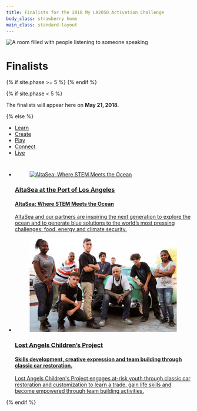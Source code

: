 ```yaml
---
title: Finalists for the 2018 My LA2050 Activation Challenge
body_class: strawberry home
main_class: standard-layout
---
```


<div class="standard-figure has-caption header-figure has-caption-details">
  <img src="/assets/images/home/384-wide/collaborates.jpg" srcset="/assets/images/home/384-wide/collaborates.jpg 384w, /assets/images/home/512-wide/collaborates.jpg 512w, /assets/images/home/768-wide/collaborates.jpg 768w, /assets/images/home/1024-wide/collaborates.jpg 1024w, /assets/images/home/1536-wide/collaborates.jpg 1536w, /assets/images/home/2048-wide/collaborates.jpg 2048w" sizes="100vw" alt="A room filled with people listening to someone speaking" />
  <div class="caption" style="padding-top: 0; padding-bottom: 0;">
    <div>
      <h1><strong>Finalists</strong></h1>
      {% if site.phase >= 5 %}
      <!--
      <form action="/proposals/" method="get" style="text-align: center; margin-top: 3em;">
        <label>
          <span style="position: absolute; left: -9999px">Keywords</span>
          <input type="search" name="keywords" style="border-color: transparent;" />
        </label>
        <button type="submit">Search</button>
      </form>
      -->
      {% endif %}
    </div>
  </div>
</div>

{% if site.phase < 5 %}

<div class="introduction" markdown="1">
The finalists will appear here on <strong>May 21, 2018</strong>.
</div>

{% else %}

<!--
<div class="standard-figure has-caption header-figure">
  <div class="caption">
    <div>
      <h1>Proposals</h1>
    </div>
  </div>
  <img src="/assets/images/home/384-wide/lamas.jpg" srcset="/assets/images/home/384-wide/lamas.jpg 384w, /assets/images/home/512-wide/lamas.jpg 512w, /assets/images/home/768-wide/lamas.jpg 768w, /assets/images/home/1024-wide/lamas.jpg 1024w, /assets/images/home/1536-wide/lamas.jpg 1536w, /assets/images/home/2048-wide/lamas.jpg 2048w" sizes="100vw" alt="LA Más" />
</div>

<section class="goals goals-proposals">

<div class="navigation"><div markdown="1">

## Check out the proposals that will shape LA

<ul class="action">
  <li class="blueberry"><a href="#learn">Learn</a></li>
  <li class="banana"><a href="#create">Create</a></li>
  <li class="strawberry"><a href="#play">Play</a></li>
  <li class="tangerine"><a href="#connect">Connect</a></li>
  <li class="lime"><a href="#live" class="active">Live</a></li>
</ul>

<small><strong>23</strong> proposals for <strong>Live</strong> category.</small>

</div></div>

<h1>Finalists<br /><span style="font-size: 0.5em; color: white;">Check out the projects that will shape LA</span></h1>

-->

<!--
<h2 style="grid-column: 1/4; margin-top: 3em; margin-bottom: 1.5em; justify-self: center; max-width: none;">Check out the proposals that will shape LA</h2>
-->

<section class="goals goals-proposals">

<div class="navigation" style="margin-bottom: 3em"><div markdown="1">

<ul class="action">
  <li class="blueberry"><a href="#learn">Learn</a></li>
  <li class="banana"><a href="#create">Create</a></li>
  <li class="strawberry"><a href="#play">Play</a></li>
  <li class="tangerine"><a href="#connect">Connect</a></li>
  <li class="lime"><a href="#live" class="active">Live</a></li>
</ul>

</div></div>

<!--
<h1 style="grid-column: 1/4; justify-self: center; max-width: none; margin-bottom: 3rem; text-align: center;">Live</h1>
-->

<ul>
  <li>
    <a class="item lime" href="/proposal-details/">
      <figure class="standard-figure">
        <img src="https://kii731ytjwt4eu4tb1o9e4qc-wpengine.netdna-ssl.com/wp-content/gallery/media-photos/Students-1.jpg" alt="AltaSea: Where STEM Meets the Ocean" />
      </figure>
      <div class="description">
        <h3>AltaSea at the Port of Los Angeles</h3>
        <h4>AltaSea: Where STEM Meets the Ocean</h4>
        <p>AltaSea and our partners are inspiring the next generation to explore the ocean and to generate blue solutions to the world’s most pressing challenges: food, energy and climate security.</p>
      </div>
    </a>
  </li>

  <li>
    <a class="item lime" href="/proposal-details/">
      <figure class="standard-figure">
        <img src="/assets/images/projects/lost-childrens-project.png" alt="Lost Angels Children’s Project" />
      </figure>
      <div class="description">
        <h3>Lost Angels Children’s Project</h3>
        <h4>Skills development, creative expression and team building through classic car restoration.</h4>
        <p>Lost Angels Children's Project engages at-risk youth through classic car restoration and customization to learn a trade, gain life skills and become empowered through team building activities.</p>
      </div>
    </a>
  </li>
</ul>

</section><!-- /.goals -->

{% endif %}
